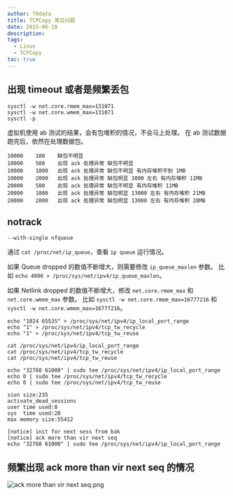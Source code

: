 ```yaml
---
author: 70data
title: TCPCopy 常见问题
date: 2015-06-18
description:
tags:
  - Linux
  - TCPCopy
toc: true
---
```


<!--more-->

## 出现 timeout 或者是频繁丢包

```
sysctl -w net.core.rmem_max=131071
sysctl -w net.core.wmem_max=131071
sysctl -p
```

虚拟机使用 ab 测试的结果，会有包堆积的情况，不会马上处理。
在 ab 测试数据跑完后，依然在处理数据包。

```
10000    100    缺包不明显
10000    500    出现 ack 处理异常 缺包不明显
10000    1000   出现 ack 处理异常 缺包不明显 有内存堆积不到 1MB 
10000    2000   出现 ack 处理异常 缺包明显 3000 左右 有内存堆积 11MB
20000    500    出现 ack 处理异常 缺包不明显 有内存堆积 11MB
20000    1000   出现 ack 处理异常 缺包明显 13000 左右 有内存堆积 21MB
20000    2000   出现 ack 处理异常 缺包明显 13000 左右 有内存堆积 28MB
```

## notrack

```
--with-single nfqueue
```

通过 `cat /proc/net/ip_queue`，查看 `ip queue` 运行情况。

如果 Queue dropped 的数值不断增大，则需要修改 `ip_queue_maxlen` 参数。
比如 `echo 4096 > /proc/sys/net/ipv4/ip_queue_maxlen`。

如果 Netlink dropped 的数值不断增大，修改 `net.core.rmem_max` 和 `net.core.wmem_max` 参数。
比如 `sysctl -w net.core.rmem_max=16777216` 和 `sysctl -w net.core.wmem_max=16777216`。

```
echo "1024 65535" > /proc/sys/net/ipv4/ip_local_port_range
echo "1" > /proc/sys/net/ipv4/tcp_tw_recycle
echo "1" > /proc/sys/net/ipv4/tcp_tw_reuse

cat /proc/sys/net/ipv4/ip_local_port_range
cat /proc/sys/net/ipv4/tcp_tw_recycle
cat /proc/sys/net/ipv4/tcp_tw_reuse

echo "32768 61000" | sudo tee /proc/sys/net/ipv4/ip_local_port_range
echo 0 | sudo tee /proc/sys/net/ipv4/tcp_tw_recycle
echo 0 | sudo tee /proc/sys/net/ipv4/tcp_tw_reuse

sion size:235
activate_dead_sessions
user time used:8
sys  time used:28
max memory size:55412

[notice] init for next sess from bak
[notice] ack more than vir next seq
echo "32768 61000" | sudo tee /proc/sys/net/ipv4/ip_local_port_range
```

## 频繁出现 ack more than vir next seq 的情况

![ack more than vir next seq.png][1]

  [1]: http://70data.net/usr/uploads/2015/07/2432934275.png
